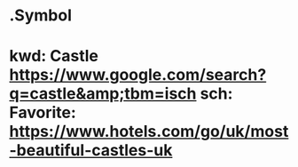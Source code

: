 # .Symbol
# kwd: Castle https://www.google.com/search?q=castle&amp;tbm=isch sch: Favorite: https://www.hotels.com/go/uk/most-beautiful-castles-uk
